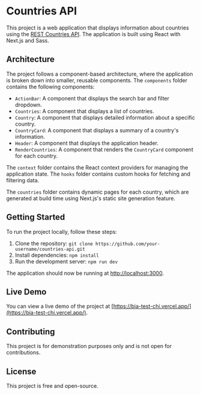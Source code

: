 # Countries API

This project is a web application that displays information about countries using the [REST Countries API](https://restcountries.com/). The application is built using React with Next.js and Sass.

## Architecture

The project follows a component-based architecture, where the application is broken down into smaller, reusable components. The `components` folder contains the following components:

- `ActionBar`: A component that displays the search bar and filter dropdown.
- `Countries`: A component that displays a list of countries.
- `Country`: A component that displays detailed information about a specific country.
- `CountryCard`: A component that displays a summary of a country's information.
- `Header`: A component that displays the application header.
- `RenderCountries`: A component that renders the `CountryCard` component for each country.

The `context` folder contains the React context providers for managing the application state. The `hooks` folder contains custom hooks for fetching and filtering data.

The `countries` folder contains dynamic pages for each country, which are generated at build time using Next.js's static site generation feature.

## Getting Started

To run the project locally, follow these steps:

1. Clone the repository: `git clone https://github.com/your-username/countries-api.git`
2. Install dependencies: `npm install`
3. Run the development server: `npm run dev`

The application should now be running at [http://localhost:3000](http://localhost:3000).

## Live Demo

You can view a live demo of the project at [https://bia-test-chi.vercel.app/](https://bia-test-chi.vercel.app/).

## Contributing

This project is for demonstration purposes only and is not open for contributions.

## License

This project is free and open-source.
